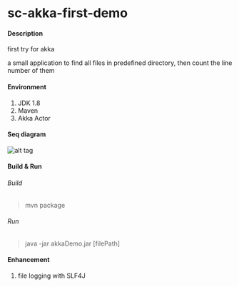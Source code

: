 # sc-akka-first-demo

#### Description
first try for akka

a small application to find all files in predefined directory, then count the line number of them


#### Environment

1. JDK 1.8
2. Maven
3. Akka Actor

#### Seq diagram
![alt tag](https://github.com/eddielisc/sc-akka-first-demo/blob/master/sc-akka-first-demo/doc/digaram.png)

#### Build & Run

###### Build

> mvn package

###### Run

> java -jar akkaDemo.jar [filePath]


#### Enhancement

1. file logging with SLF4J






